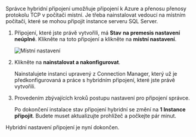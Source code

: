 
Správce hybridní připojení umožňuje připojení k Azure a přenosu přenosy protokolu TCP v počítači místní. Je třeba nainstalovat vedoucí na místním počítači, které se mohou připojit instance serveru SQL Server.

1. Připojení, které jste právě vytvořili, má **Stav** **na premesis nastavení neúplné**. Klikněte na toto připojení a klikněte na **místní nastavení**.

    ![Místní nastavení](./media/hybrid-connections-install-connection-manager/5-1.png)

2. Klikněte na **nainstalovat a nakonfigurovat**.

    Nainstalujete instanci upravený z Connection Manager, který už je předkonfigurovaná a práce s hybridním připojení, které jste právě vytvořili.

3. Provedením zbývajících kroků postupu nastavení pro připojení správce.

    Po dokončení instalace stav připojení hybridní se změní na **1 Instance připojit**. Budete muset aktualizujte prohlížeč a počkejte pár minut. 

Hybridní nastavení připojení je nyní dokončen.